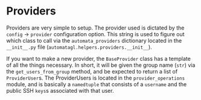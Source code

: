 # Providers

Providers are very simple to setup.  The provider used is dictated by the `config` -> `provider` configuration option.
This string is used to figure out which class to call via the `automata_providers` dictionary located in the `__init__.py`
file (`automatagl.helpers.providers.__init__`).

If you want to make a new provider, the `BaseProvider` class has a template of all the things necessary.  In short,
it will be given the group name (`str`) via the `get_users_from_group` method, and be expected to return a list of
`ProviderUser`s.  The ProviderUsers is located in the `provider_operations` module, and is basically a `namedtuple`
that consists of a `username` and the public SSH `keys`s associated with that user.
